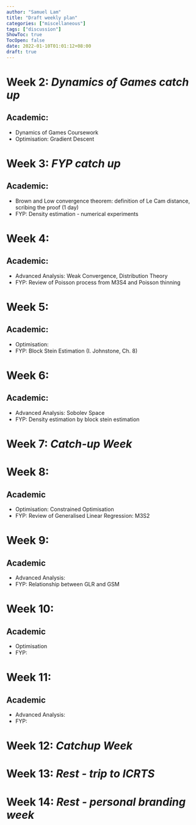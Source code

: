```yaml
---
author: "Samuel Lam"
title: "Draft weekly plan"
categories: ["miscellaneous"]
tags: ["discussion"]
ShowToc: true
TocOpen: false
date: 2022-01-10T01:01:12+08:00
draft: true
---
```


# Week 2: *Dynamics of Games catch up*
## Academic:
- Dynamics of Games Coursework
- Optimisation: Gradient Descent

# Week 3: *FYP catch up*
## Academic:
- Brown and Low convergence theorem: definition of Le Cam distance, scribing the proof (1 day)
- FYP: Density estimation - numerical experiments

# Week 4: 
## Academic:
- Advanced Analysis: Weak Convergence, Distribution Theory
- FYP: Review of Poisson process from M3S4 and Poisson thinning

# Week 5: 
## Academic:
- Optimisation:
- FYP: Block Stein Estimation (I. Johnstone, Ch. 8)

# Week 6: 
## Academic:
- Advanced Analysis: Sobolev Space
- FYP: Density estimation by block stein estimation

# Week 7: *Catch-up Week*

# Week 8: 
## Academic
- Optimisation: Constrained Optimisation
- FYP: Review of Generalised Linear Regression: M3S2

# Week 9: 
## Academic
- Advanced Analysis:
- FYP: Relationship between GLR and GSM

# Week 10:
## Academic
- Optimisation
- FYP: 

# Week 11:
## Academic
- Advanced Analysis:
- FYP:

# Week 12: *Catchup Week*
# Week 13: *Rest - trip to ICRTS*
# Week 14: *Rest - personal branding week*
